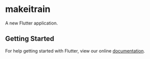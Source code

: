 # makeitrain

A new Flutter application.

## Getting Started

For help getting started with Flutter, view our online
[documentation](https://flutter.io/).
